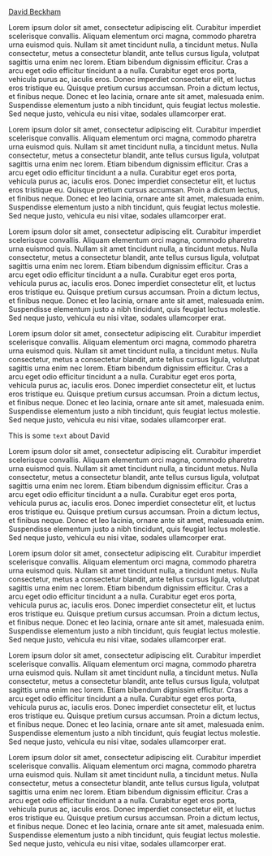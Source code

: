 [David Beckham](#david)

Lorem ipsum dolor sit amet, consectetur adipiscing elit. Curabitur imperdiet scelerisque convallis. Aliquam elementum orci magna, commodo pharetra urna euismod quis. Nullam sit amet tincidunt nulla, a tincidunt metus. Nulla consectetur, metus a consectetur blandit, ante tellus cursus ligula, volutpat sagittis urna enim nec lorem. Etiam bibendum dignissim efficitur. Cras a arcu eget odio efficitur tincidunt a a nulla. Curabitur eget eros porta, vehicula purus ac, iaculis eros. Donec imperdiet consectetur elit, et luctus eros tristique eu. Quisque pretium cursus accumsan. Proin a dictum lectus, et finibus neque. Donec et leo lacinia, ornare ante sit amet, malesuada enim. Suspendisse elementum justo a nibh tincidunt, quis feugiat lectus molestie. Sed neque justo, vehicula eu nisi vitae, sodales ullamcorper erat.

Lorem ipsum dolor sit amet, consectetur adipiscing elit. Curabitur imperdiet scelerisque convallis. Aliquam elementum orci magna, commodo pharetra urna euismod quis. Nullam sit amet tincidunt nulla, a tincidunt metus. Nulla consectetur, metus a consectetur blandit, ante tellus cursus ligula, volutpat sagittis urna enim nec lorem. Etiam bibendum dignissim efficitur. Cras a arcu eget odio efficitur tincidunt a a nulla. Curabitur eget eros porta, vehicula purus ac, iaculis eros. Donec imperdiet consectetur elit, et luctus eros tristique eu. Quisque pretium cursus accumsan. Proin a dictum lectus, et finibus neque. Donec et leo lacinia, ornare ante sit amet, malesuada enim. Suspendisse elementum justo a nibh tincidunt, quis feugiat lectus molestie. Sed neque justo, vehicula eu nisi vitae, sodales ullamcorper erat.

Lorem ipsum dolor sit amet, consectetur adipiscing elit. Curabitur imperdiet scelerisque convallis. Aliquam elementum orci magna, commodo pharetra urna euismod quis. Nullam sit amet tincidunt nulla, a tincidunt metus. Nulla consectetur, metus a consectetur blandit, ante tellus cursus ligula, volutpat sagittis urna enim nec lorem. Etiam bibendum dignissim efficitur. Cras a arcu eget odio efficitur tincidunt a a nulla. Curabitur eget eros porta, vehicula purus ac, iaculis eros. Donec imperdiet consectetur elit, et luctus eros tristique eu. Quisque pretium cursus accumsan. Proin a dictum lectus, et finibus neque. Donec et leo lacinia, ornare ante sit amet, malesuada enim. Suspendisse elementum justo a nibh tincidunt, quis feugiat lectus molestie. Sed neque justo, vehicula eu nisi vitae, sodales ullamcorper erat.

Lorem ipsum dolor sit amet, consectetur adipiscing elit. Curabitur imperdiet scelerisque convallis. Aliquam elementum orci magna, commodo pharetra urna euismod quis. Nullam sit amet tincidunt nulla, a tincidunt metus. Nulla consectetur, metus a consectetur blandit, ante tellus cursus ligula, volutpat sagittis urna enim nec lorem. Etiam bibendum dignissim efficitur. Cras a arcu eget odio efficitur tincidunt a a nulla. Curabitur eget eros porta, vehicula purus ac, iaculis eros. Donec imperdiet consectetur elit, et luctus eros tristique eu. Quisque pretium cursus accumsan. Proin a dictum lectus, et finibus neque. Donec et leo lacinia, ornare ante sit amet, malesuada enim. Suspendisse elementum justo a nibh tincidunt, quis feugiat lectus molestie. Sed neque justo, vehicula eu nisi vitae, sodales ullamcorper erat.

<a name="david">This is some `text` about David</a>

Lorem ipsum dolor sit amet, consectetur adipiscing elit. Curabitur imperdiet scelerisque convallis. Aliquam elementum orci magna, commodo pharetra urna euismod quis. Nullam sit amet tincidunt nulla, a tincidunt metus. Nulla consectetur, metus a consectetur blandit, ante tellus cursus ligula, volutpat sagittis urna enim nec lorem. Etiam bibendum dignissim efficitur. Cras a arcu eget odio efficitur tincidunt a a nulla. Curabitur eget eros porta, vehicula purus ac, iaculis eros. Donec imperdiet consectetur elit, et luctus eros tristique eu. Quisque pretium cursus accumsan. Proin a dictum lectus, et finibus neque. Donec et leo lacinia, ornare ante sit amet, malesuada enim. Suspendisse elementum justo a nibh tincidunt, quis feugiat lectus molestie. Sed neque justo, vehicula eu nisi vitae, sodales ullamcorper erat.

Lorem ipsum dolor sit amet, consectetur adipiscing elit. Curabitur imperdiet scelerisque convallis. Aliquam elementum orci magna, commodo pharetra urna euismod quis. Nullam sit amet tincidunt nulla, a tincidunt metus. Nulla consectetur, metus a consectetur blandit, ante tellus cursus ligula, volutpat sagittis urna enim nec lorem. Etiam bibendum dignissim efficitur. Cras a arcu eget odio efficitur tincidunt a a nulla. Curabitur eget eros porta, vehicula purus ac, iaculis eros. Donec imperdiet consectetur elit, et luctus eros tristique eu. Quisque pretium cursus accumsan. Proin a dictum lectus, et finibus neque. Donec et leo lacinia, ornare ante sit amet, malesuada enim. Suspendisse elementum justo a nibh tincidunt, quis feugiat lectus molestie. Sed neque justo, vehicula eu nisi vitae, sodales ullamcorper erat.

Lorem ipsum dolor sit amet, consectetur adipiscing elit. Curabitur imperdiet scelerisque convallis. Aliquam elementum orci magna, commodo pharetra urna euismod quis. Nullam sit amet tincidunt nulla, a tincidunt metus. Nulla consectetur, metus a consectetur blandit, ante tellus cursus ligula, volutpat sagittis urna enim nec lorem. Etiam bibendum dignissim efficitur. Cras a arcu eget odio efficitur tincidunt a a nulla. Curabitur eget eros porta, vehicula purus ac, iaculis eros. Donec imperdiet consectetur elit, et luctus eros tristique eu. Quisque pretium cursus accumsan. Proin a dictum lectus, et finibus neque. Donec et leo lacinia, ornare ante sit amet, malesuada enim. Suspendisse elementum justo a nibh tincidunt, quis feugiat lectus molestie. Sed neque justo, vehicula eu nisi vitae, sodales ullamcorper erat.

Lorem ipsum dolor sit amet, consectetur adipiscing elit. Curabitur imperdiet scelerisque convallis. Aliquam elementum orci magna, commodo pharetra urna euismod quis. Nullam sit amet tincidunt nulla, a tincidunt metus. Nulla consectetur, metus a consectetur blandit, ante tellus cursus ligula, volutpat sagittis urna enim nec lorem. Etiam bibendum dignissim efficitur. Cras a arcu eget odio efficitur tincidunt a a nulla. Curabitur eget eros porta, vehicula purus ac, iaculis eros. Donec imperdiet consectetur elit, et luctus eros tristique eu. Quisque pretium cursus accumsan. Proin a dictum lectus, et finibus neque. Donec et leo lacinia, ornare ante sit amet, malesuada enim. Suspendisse elementum justo a nibh tincidunt, quis feugiat lectus molestie. Sed neque justo, vehicula eu nisi vitae, sodales ullamcorper erat.
